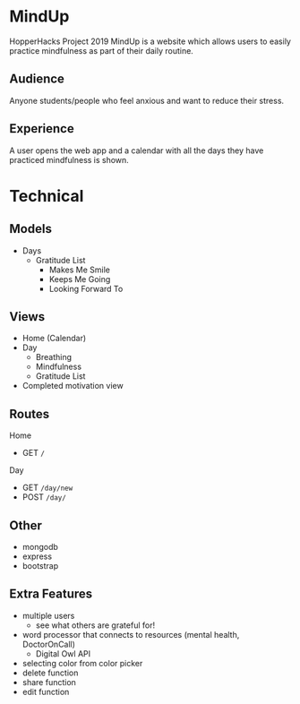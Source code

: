# MindUp
HopperHacks Project 2019
MindUp is a website which allows users to easily practice mindfulness as part of their daily routine.

## Audience
Anyone students/people who feel anxious and want to reduce their stress.

## Experience
A user opens the web app and a calendar with all the days they have practiced mindfulness is shown.

# Technical

## Models
- Days
  - Gratitude List
    - Makes Me Smile
    - Keeps Me Going
    - Looking Forward To

## Views
- Home (Calendar)
- Day
  - Breathing
  - Mindfulness
  - Gratitude List
- Completed motivation view

## Routes
Home
- GET `/`

Day
- GET `/day/new`
- POST `/day/`

## Other
- mongodb
- express
- bootstrap

## Extra Features
- multiple users
  - see what others are grateful for!
- word processor that connects to resources (mental health, DoctorOnCall)
  - Digital Owl API
- selecting color from color picker
- delete function
- share function
- edit function
